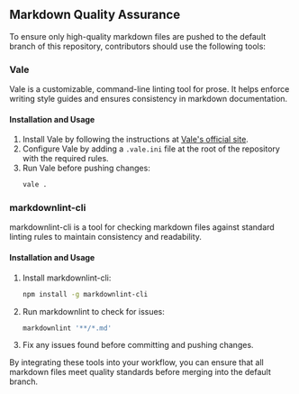 ## Markdown Quality Assurance

To ensure only high-quality markdown files are pushed to the default branch of this repository, contributors should use the following tools:

### Vale

Vale is a customizable, command-line linting tool for prose. It helps enforce writing style guides and ensures consistency in markdown documentation.

#### Installation and Usage

1. Install Vale by following the instructions at [Vale's official site](https://vale.sh/).
2. Configure Vale by adding a `.vale.ini` file at the root of the repository with the required rules.
3. Run Vale before pushing changes:
   ```sh
   vale .
   ```

### markdownlint-cli

markdownlint-cli is a tool for checking markdown files against standard linting rules to maintain consistency and readability.

#### Installation and Usage

1. Install markdownlint-cli:
   ```sh
   npm install -g markdownlint-cli
   ```
2. Run markdownlint to check for issues:
   ```sh
   markdownlint '**/*.md'
   ```
3. Fix any issues found before committing and pushing changes.

By integrating these tools into your workflow, you can ensure that all markdown files meet quality standards before merging into the default branch.

